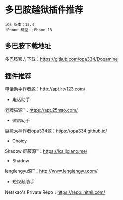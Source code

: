 # 多巴胺越狱插件推荐

```
iOS 版本：15.4
iPhone 机型：iPhone 13
```

## 多巴胺下载地址

多巴胺官方下载：https://github.com/opa334/Dopamine


## 插件推荐

电话助手作者源：http://apt.htv123.com/
- 电话助手

老牌猫源™：https://apt.25mao.com/
- 微信助手

巨魔大神作者opa334源：https://opa334.github.io/
- Choicy

Shadow 屏蔽源™：https://ios.jjolano.me/
- Shadow

lenglengyu源™：http://www.lenglengyu.com/
- 短视频助手

Netskao's Private Repo：https://repo.initnil.com/